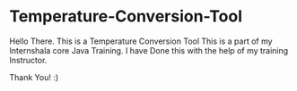 # Temperature-Conversion-Tool
Hello There. This is a Temperature Conversion Tool
This is a part of my Internshala core Java Training.
I have Done this with the help of my training Instructor.


Thank You! :)
